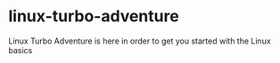 # linux-turbo-adventure
Linux Turbo Adventure is here in order to get you started with the Linux basics
